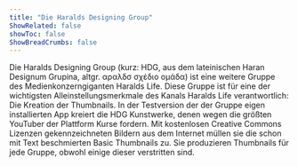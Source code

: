 ```yaml
---
title: "Die Haralds Designing Group"
ShowRelated: false
showToc: false
ShowBreadCrumbs: false
---
```




Die Haralds Designing Group (kurz: HDG, aus dem lateinischen Haran Designum Grupina, altgr. αραλδσ σχέδιο ομάδα) ist eine weitere Gruppe des Medienkonzerngiganten Haralds Life. Diese Gruppe ist für eine der wichtigsten Alleinstellungsmerkmale des Kanals Haralds Life verantwortlich: Die Kreation der Thumbnails. In der Testversion der der Gruppe eigen installierten App kreiert die HDG Kunstwerke, denen wegen die größten YouTuber der Plattform Kurse fordern. Mit kostenlosen Creative Commons Lizenzen gekennzeichneten Bildern aus dem Internet müllen sie die schon mit Text beschmierten Basic Thumbnails zu. Sie produzieren Thumbnails für jede Gruppe, obwohl einige dieser verstritten sind. 
